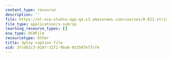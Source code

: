 ```yaml
---
content_type: resource
description: ''
file: https://ol-ocw-studio-app-qa.s3.amazonaws.com/courses/8-821-string-theory-and-holographic-duality-fall-2014/3fcd82c3918732719ba6653587e77cf4_owhNn20aZo8.srt
file_type: application/x-subrip
learning_resource_types: []
ocw_type: OCWFile
resourcetype: Other
title: 3play caption file
uid: 3fcd82c3-9187-3271-9ba6-653587e77cf4
---
```

